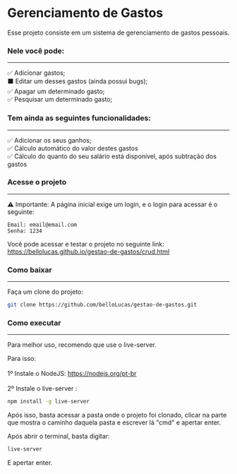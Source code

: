 # Gerenciamento de Gastos

Esse projeto consiste em um sistema de gerenciamento de gastos pessoais.

### Nele você pode:

---

✅ Adicionar gastos; <br>
⬛ Editar um desses gastos (ainda possui bugs); <br>
✅ Apagar um determinado gasto; <br>
✅ Pesquisar um determinado gasto;

### Tem ainda as seguintes funcionalidades:

---

✅ Adicionar os seus ganhos; <br>
✅ Cálculo automático do valor destes gastos <br>
✅ Cálculo do quanto do seu salário está disponível, após subtração dos gastos <br>

### Acesse o projeto

---

⚠️ Importante: A página inicial exige um login, e o login para acessar é o seguinte:

```
Email: email@email.com
Senha: 1234
```

Você pode acessar e testar o projeto no seguinte link: https://bellolucas.github.io/gestao-de-gastos/crud.html

### Como baixar

---

Faça um clone do projeto: <br>

```bash
git clone https://github.com/belloLucas/gestao-de-gastos.git
```

### Como executar

---

Para melhor uso, recomendo que use o live-server.

Para isso: <br> <br>
1º Instale o NodeJS: https://nodejs.org/pt-br <br> <br>
2º Instale o live-server :

```bash
npm install -g live-server
```

Após isso, basta acessar a pasta onde o projeto foi clonado, clicar na parte que mostra o caminho daquela pasta e escrever lá "cmd" e apertar enter.

Após abrir o terminal, basta digitar:

```bash
live-server
```

E apertar enter.
